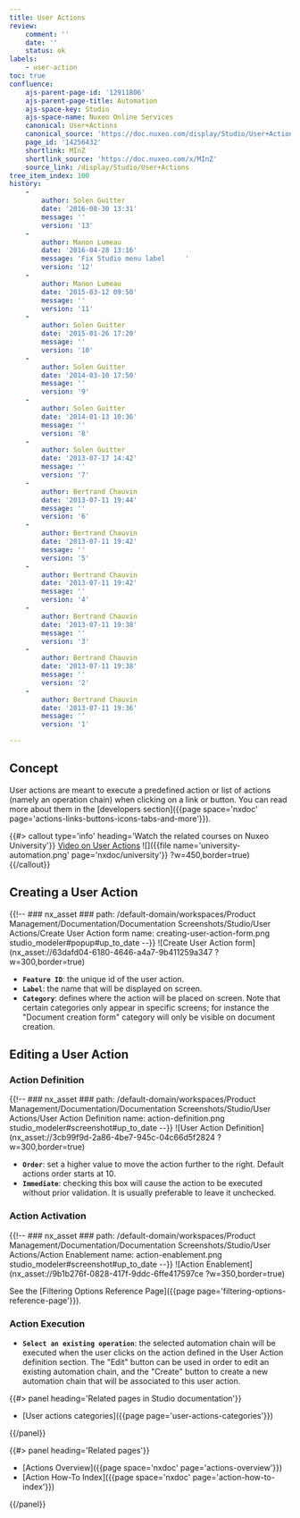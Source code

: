 ```yaml
---
title: User Actions
review:
    comment: ''
    date: ''
    status: ok
labels:
    - user-action
toc: true
confluence:
    ajs-parent-page-id: '12911806'
    ajs-parent-page-title: Automation
    ajs-space-key: Studio
    ajs-space-name: Nuxeo Online Services
    canonical: User+Actions
    canonical_source: 'https://doc.nuxeo.com/display/Studio/User+Actions'
    page_id: '14256432'
    shortlink: MInZ
    shortlink_source: 'https://doc.nuxeo.com/x/MInZ'
    source_link: /display/Studio/User+Actions
tree_item_index: 100
history:
    -
        author: Solen Guitter
        date: '2016-08-30 13:31'
        message: ''
        version: '13'
    -
        author: Manon Lumeau
        date: '2016-04-28 13:16'
        message: 'Fix Studio menu label     '
        version: '12'
    -
        author: Manon Lumeau
        date: '2015-03-12 09:50'
        message: ''
        version: '11'
    -
        author: Solen Guitter
        date: '2015-01-26 17:20'
        message: ''
        version: '10'
    -
        author: Solen Guitter
        date: '2014-03-10 17:50'
        message: ''
        version: '9'
    -
        author: Solen Guitter
        date: '2014-01-13 10:36'
        message: ''
        version: '8'
    -
        author: Solen Guitter
        date: '2013-07-17 14:42'
        message: ''
        version: '7'
    -
        author: Bertrand Chauvin
        date: '2013-07-11 19:44'
        message: ''
        version: '6'
    -
        author: Bertrand Chauvin
        date: '2013-07-11 19:42'
        message: ''
        version: '5'
    -
        author: Bertrand Chauvin
        date: '2013-07-11 19:42'
        message: ''
        version: '4'
    -
        author: Bertrand Chauvin
        date: '2013-07-11 19:38'
        message: ''
        version: '3'
    -
        author: Bertrand Chauvin
        date: '2013-07-11 19:38'
        message: ''
        version: '2'
    -
        author: Bertrand Chauvin
        date: '2013-07-11 19:36'
        message: ''
        version: '1'

---
```

## Concept

User actions are meant to execute a predefined action or list of actions (namely an operation chain) when clicking on a link or button. You can read more about them in the [developers section]({{page space='nxdoc' page='actions-links-buttons-icons-tabs-and-more'}}).

{{#> callout type='info' heading='Watch the related courses on Nuxeo University'}}
[Video on User Actions](https://university.nuxeo.com/learn/public/course/view/elearning/24/adding-buttons-and-links)
![]({{file name='university-automation.png' page='nxdoc/university'}} ?w=450,border=true)
{{/callout}}

## Creating a User Action

{{!--     ### nx_asset ###
    path: /default-domain/workspaces/Product Management/Documentation/Documentation Screenshots/Studio/User Actions/Create User Action form
    name: creating-user-action-form.png
    studio_modeler#popup#up_to_date
--}}
![Create User Action form](nx_asset://63dafd04-6180-4646-a4a7-9b411259a347 ?w=300,border=true)

- **`Feature ID`**: the unique id of the user action.
- **`Label`**: the name that will be displayed on screen.
- **`Category`**: defines where the action will be placed on screen. Note that certain categories only appear in specific screens; for instance the "Document creation form" category will only be visible on document creation.

## Editing a User Action

### Action Definition

{{!--     ### nx_asset ###
    path: /default-domain/workspaces/Product Management/Documentation/Documentation Screenshots/Studio/User Actions/User Action Definition
    name: action-definition.png
    studio_modeler#screenshot#up_to_date
--}}
![User Action Definition](nx_asset://3cb99f9d-2a86-4be7-945c-04c66d5f2824 ?w=300,border=true)

*   **`Order`**: set a higher value to move the action further to the right. Default actions order starts at 10.
*   **`Immediate`**: checking this box will cause the action to be executed without prior validation. It is usually preferable to leave it unchecked.

### Action Activation

{{!--     ### nx_asset ###
    path: /default-domain/workspaces/Product Management/Documentation/Documentation Screenshots/Studio/User Actions/Action Enablement
    name: action-enablement.png
    studio_modeler#screenshot#up_to_date
--}}
![Action Enablement](nx_asset://9b1b276f-0828-417f-9ddc-6ffe417597ce ?w=350,border=true)

See the [Filtering Options Reference Page]({{page page='filtering-options-reference-page'}}).

### Action Execution

*   **`Select an existing operation`**: the selected automation chain will be executed when the user clicks on the action defined in the User Action definition section. The "Edit" button can be used in order to edit an existing automation chain, and the "Create" button to create a new automation chain that will be associated to this user action.

<div class="row" data-equalizer data-equalize-on="medium"><div class="column medium-6">{{#> panel heading='Related pages in Studio documentation'}}

- [User actions categories]({{page page='user-actions-categories'}})

{{/panel}}</div><div class="column medium-6">{{#> panel heading='Related pages'}}

- [Actions Overview]({{page space='nxdoc' page='actions-overview'}})
- [Action How-To Index]({{page space='nxdoc' page='action-how-to-index'}})

{{/panel}}</div></div>
